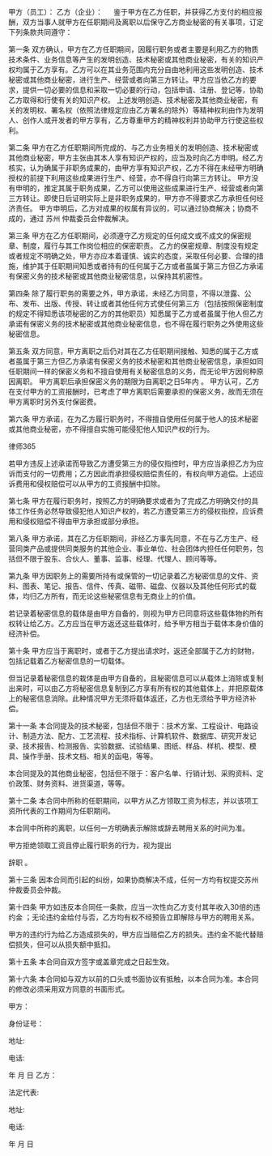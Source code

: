 
 甲方（员工）： 
 乙方（企业）：
 　
 鉴于甲方在乙方任职，并获得乙方支付的相应报酬，双方当事人就甲方在任职期间及离职以后保守乙方商业秘密的有关事项，订定下列条款共同遵守： 
 
 第一条 双方确认，甲方在乙方任职期间，因履行职务或者主要是利用乙方的物质技术条件、业务信息等产生的发明创造、技术秘密或其他商业秘密，有关的知识产权均属于乙方享有。乙方可以在其业务范围内充分自由地利用这些发明创造、技术秘密或其他商业秘密，进行生产、经营或者向第三方转让。甲方应当依乙方的要求，提供一切必要的信息和采取一切必要的行动，包括申请、注册、登记等，协助乙方取得和行使有关的知识产权。
 上述发明创造、技术秘密及其他商业秘密，有关的发明权、署名权（依照法律规定应由乙方署名的除外）等精神权利由作为发明人、创作人或开发者的甲方享有，乙方尊重甲方的精神权利并协助甲方行使这些权利。
 
 第二条 甲方在乙方任职期间所完成的、与乙方业务相关的发明创造、技术秘密或其他商业秘密，甲方主张由其本人享有知识产权的，应当及时向乙方申明。经乙方核实，认为确属于非职务成果的，由甲方享有知识产权，乙方不得在未经甲方明确授权的前提下利用这些成果进行生产、经营，亦不得自行向第三方转让。
 甲方没有申明的，推定其属于职务成果，乙方可以使用这些成果进行生产、经营或者向第三方转让。即使日后证明实际上是非职务成果的，甲方亦不得要求乙方承担任何经济责任。
 甲方申明后，乙方对成果的权属有异议的，可以通过协商解决；协商不成的，通过
苏州
仲裁委员会仲裁解决。
 
 第三条 甲方在乙方任职期间，必须遵守乙方规定的任何成文或不成文的保密规章、制度，履行与其工作岗位相应的保密职责。
 乙方的保密规章、制度没有规定或者规定不明确之处，甲方亦应本着谨慎、诚实的态度，采取任何必要、合理的措施，维护其于任职期间知悉或者持有的任何属于乙方或者虽属于第三方但乙方承诺有保密义务的技术秘密或其他商业秘密信息，以保持其机密性。
 
 第四条 除了履行职务的需要之外，甲方承诺，未经乙方同意，不得以泄露、公布、发布、出版、传授、转让或者其他任何方式使任何第三方（包括按照保密制度的规定不得知悉该项秘密的乙方的其他职员）知悉属于乙方或者虽属于他人但乙方承诺有保密义务的技术秘密或其他商业秘密信息，也不得在履行职务之外使用这些秘密信息。
 
 第五条 双方同意，甲方离职之后仍对其在乙方任职期间接触、知悉的属于乙方或者虽属于第三方但乙方承诺有保密义务的技术秘密和其他商业秘密信息，承担如同任职期间一样的保密义务和不擅自使用有关秘密信息的义务，而无论甲方因何种原因离职。
 甲方离职后承担保密义务的期限为自离职之日5年内 。
 甲方认可，乙方在支付甲方的工资报酬时，已考虑了甲方离职后需要承担的保密义务，故而无须在甲方离职时另外支付保密费。
 
 第六条 甲方承诺，在为乙方履行职务时，不得擅自使用任何属于他人的技术秘密或其他商业秘密，亦不得擅自实施可能侵犯他人知识产权的行为。




 
律师365






 若甲方违反上述承诺而导致乙方遭受第三方的侵仅指控时，甲方应当承担乙方为应诉而支付的一切费用；乙方因此而承担侵权赔偿责任的，有权向甲方追偿。上述应诉费用和侵权赔偿可以从甲方的工资报酬中扣除。

 

 第七条 甲方在履行职务时，按照乙方的明确要求或者为了完成乙方明确交付的具体工作任务必然导致侵犯他人知识产权的，若乙方遭受第三方的侵权指控，应诉费用和侵权赔偿不得由甲方承担或部分承担。

 

 第八条 甲方承诺，其在乙方任职期间，非经乙方事先同意，不在与乙方生产、经营同类产品或提供同类服务的其他企业、事业单位、社会团体内担任任何职务，包括但不限于股东、合伙人、董事、监事、经理、代理人、顾问等等。

 

 第九条 甲方因职务上的需要所持有或保管的一切记录着乙方秘密信息的文件、资料、图表、笔记、报告、信件、传真、磁带、磁盘、仪器以及其他任何形式的载体，均归乙方所有，而无论这些秘密信息有无商业上的价值。

 若记录着秘密信息的载体是由甲方自备的，则视为甲方已同意将这些载体物的所有权转让给乙方。乙方应当在甲方返还这些载体时，给予甲方相当于载体本身价值的经济补偿。

 

 第十条 甲方应当于离职时，或者于乙方提出请求时，返还全部属于乙方的财物，包括记载着乙方秘密信息的一切载体。

 但当记录着秘密信息的栽体是由甲方自备的，且秘密信息可以从载体上消除或复制出来时，可以由乙方将秘密信息复制到乙方享有所有权的其他载体上，并把原载体上的秘密信息消除。此种情况甲方无须将载体返还，乙方也无须给予甲方经济补偿。

 

 第十一条 本合同提及的技术秘密，包括但不限于：技术方案、工程设计、电路设计、制造方法、配方、工艺流程、技术指标、计算机软件、数据库、研究开发记录、技术报告、检测报告、实验数据、试验结果、图纸、样品、样机、模型、模具、操作手册、技术文档、相关的函电，等等。

 本合同提及的其他商业秘密，包括但不限于：客户名单、行销计划、采购资料、定价政策、财务资料、进货渠道，等等。

 

 第十二条 本合同中所称的任职期间，以甲方从乙方领取工资为标志，并以该项工资所代表的工作期间为任职期间。

 本合同中所称的离职，以任何一方明确表示解除或辞去聘用关系的时间为准。

 甲方拒绝领取工资且停止履行职务的行为，视为提出

辞职
。

 

 第十三条 因本合同而引起的纠纷，如果协商解决不成，任何一方均有权提交苏州仲裁委员会仲裁。

 

 第十四条 甲方如违反本合同任一条款，应当一次性向乙方支付其年收入30倍的违约金 ；无论违约金给付与否，乙方均有权不经预告立即解除与甲方的聘用关系。

 甲方的违约行为给乙方造成损失的，甲方应当赔偿乙方的损失。违约金不能代替赔偿损失，但可以从损失额中抵扣。

 

 第十五条 本合同自双方签字或盖章完成之日起生效。

 

 第十六条 本合同如与双方以前的口头或书面协议有抵触，以本合同为准。本合同的修改必须采用双方同意的书面形式。

 甲方：　　　　　　　　　　　　　　

 身份证号： 

 地址:　　　　　　　　　　　　 

 电话: 

 年 月 日 乙方：

 法定代表:

 地址:

 电话:

 年 月 日 

 

 


 

 
 
 
 
 
  


  
 

  


  


  
 
 
 
 

